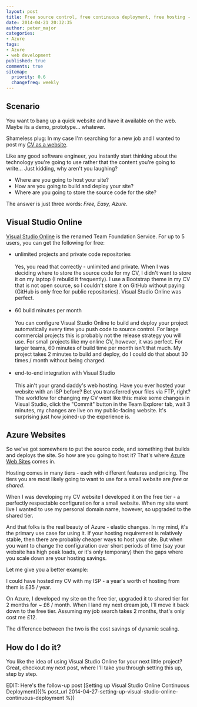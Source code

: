 ```yaml
---
layout: post
title: Free source control, free continuous deployment, free hosting - oh my!
date: 2014-04-21 20:32:35
author: peter_major
categories:
- Azure
tags:
- Azure
- web development
published: true
comments: true
sitemap:
  priority: 0.6
  changefreq: weekly
---
```

## Scenario

You want to bang up a quick website and have it available on the web. Maybe its a demo, prototype... whatever.

Shameless plug: In my case I'm searching for a new job and I wanted to post my [CV as a website](http://cv.petermajor.co.uk).

Like any good software engineer, you instantly start thinking about the technology you're going to use rather that the content you're going to write... Just kidding, why aren't you laughing?

* Where are you going to host your site?
* How are you going to build and deploy your site?
* Where are you going to store the source code for the site?

The answer is just three words: _Free, Easy, Azure_.

<!--more-->

## Visual Studio Online

[Visual Studio Online](http://www.visualstudio.com/en-us/products/visual-studio-online-overview-vs.aspx) is the renamed Team Foundation Service. For up to 5 users, you can get the following for free:

* unlimited projects and private code repositories<br /><br />
Yes, you read that correctly - unlimited and private. When I was deciding where to store the source code for my CV, I didn't want to store it on my laptop (I rebuild it frequently). I use a Bootstrap theme in my CV that is not open source, so I couldn't store it on GitHub without paying (GitHub is only free for public repositories). Visual Studio Online was perfect.<br /><br />
* 60 build minutes per month<br /><br />
You can configure Visual Studio Online to build and deploy your project automatically every time you push code to source control. For large commercial projects this is probably not the release strategy you will use. For small projects like my online CV, however, it was perfect. For larger teams, 60 minutes of build time per month isn't that much. My project takes 2 minutes to build and deploy, do I could do that about 30 times / month without being charged.<br /><br />
* end-to-end integration with Visual Studio<br /><br />
This ain't your grand daddy's web hosting. Have you ever hosted your website with an ISP before? Bet you transferred your files via FTP, right? The workflow for changing my CV went like this: make some changes in Visual Studio, click the "Commit" button in the Team Explorer tab, wait 3 minutes, my changes are live on my public-facing website. It's surprising&nbsp;just how joined-up the experience is.

## Azure Websites

So we've got somewhere to put the source code, and something that builds and deploys the site. So how are you going to host it? That's where [Azure Web Sites](http://azure.microsoft.com/en-us/services/web-sites) comes in.

Hosting comes in many tiers - each with different features and pricing. The tiers you are most likely going to want to use for a small website are _free_ or _shared_.

When I was developing my CV website I developed it on the free tier - a perfectly respectable configuration for a small website. When my site went live I wanted to use my personal domain name, however, so upgraded to the shared tier.

And that folks is the real beauty of Azure - elastic changes. In my mind, it's the primary use case for using it. If your hosting requirement is relatively stable, then there are probably cheaper ways to host your site. But when you want to change the configuration over short periods of time (say your website has high peak loads, or it's only temporary) then the gaps where you scale down are your hosting savings.

Let me give you a better example:

I could have hosted my CV with my ISP - a year's worth of hosting from them is £35 / year.

On Azure, I developed my site on the free tier, upgraded it to shared tier for 2 months for ~ £6 / month. When I land my next dream job, I'll move it back down to the free tier. Assuming my job search takes 2 months, that's only cost me £12.

The difference between the two is the cost savings of dynamic scaling.

## How do I do it?

You like the idea of using Visual Studio Online for your next little project? Great, checkout my next post, where I'll take you through setting this up, step by step.

EDIT: Here's the follow-up post [Setting up Visual Studio Online Continuous Deployment]({% post_url 2014-04-27-setting-up-visual-studio-online-continuous-deployment %})
